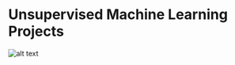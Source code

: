 # Unsupervised Machine Learning Projects

![alt text](./Machine_Learning_Unsupervised/img/ML_Unsupervised.jpg)

